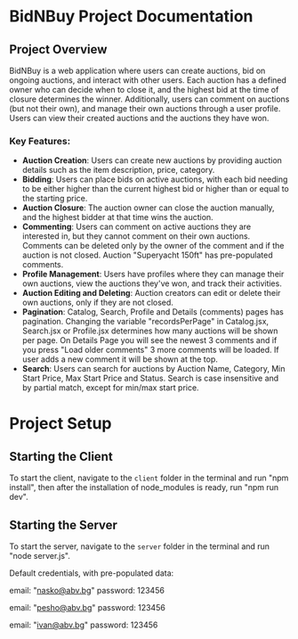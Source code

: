 # BidNBuy Project Documentation

## Project Overview
BidNBuy is a web application where users can create auctions, bid on ongoing auctions, and interact with other users. Each auction has a defined owner who can decide when to close it, and the highest bid at the time of closure determines the winner. Additionally, users can comment on auctions (but not their own), and manage their own auctions through a user profile. Users can view their created auctions and the auctions they have won.

### Key Features:
- **Auction Creation**: Users can create new auctions by providing auction details such as the item description, price, category.
- **Bidding**: Users can place bids on active auctions, with each bid needing to be either higher than the current highest bid or higher than or equal to the starting price.
- **Auction Closure**: The auction owner can close the auction manually, and the highest bidder at that time wins the auction.
- **Commenting**: Users can comment on active auctions they are interested in, but they cannot comment on their own auctions. Comments can be deleted only by the owner of the comment and if the auction is not closed. Auction "Superyacht 150ft" has pre-populated comments.
- **Profile Management**: Users have profiles where they can manage their own auctions, view the auctions they've won, and track their activities.
- **Auction Editing and Deleting**: Auction creators can edit or delete their own auctions, only if they are not closed.
- **Pagination**: Catalog, Search, Profile and Details (comments) pages has pagination. Changing the variable "recordsPerPage" in Catalog.jsx, Search.jsx or Profile.jsx determines how many auctions will be shown per page. On Details Page you will see the newest 3 comments and if you press "Load older comments" 3 more comments will be loaded. If user adds a new comment it will be shown at the top.
- **Search**: Users can search for auctions by Auction Name, Category, Min Start Price, Max Start Price and Status. Search is case insensitive and by partial match, except for min/max start price.

# Project Setup

## Starting the Client
To start the client, navigate to the `client` folder in the terminal and run "npm install", then after the installation of node_modules is ready, run "npm run dev".

## Starting the Server
To start the server, navigate to the `server` folder in the terminal and run "node server.js".

Default credentials, with pre-populated data:

email: "nasko@abv.bg"
password: 123456

email: "pesho@abv.bg"
password: 123456

email: "ivan@abv.bg"
password: 123456